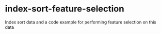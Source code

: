 # index-sort-feature-selection
Index sort data and a code example for performing feature selection on this data
